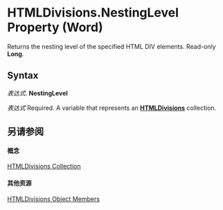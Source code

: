 
# HTMLDivisions.NestingLevel Property (Word)

Returns the nesting level of the specified HTML DIV elements. Read-only  **Long**.


## Syntax

 _表达式_. **NestingLevel**

 _表达式_ Required. A variable that represents an **[HTMLDivisions](fe896440-817f-5485-794c-c5e9700cd062.md)** collection.


## 另请参阅


#### 概念


[HTMLDivisions Collection](fe896440-817f-5485-794c-c5e9700cd062.md)
#### 其他资源


[HTMLDivisions Object Members](http://msdn.microsoft.com/library/574c91df-c2db-ae37-54cd-6f8fe4874862%28Office.15%29.aspx)